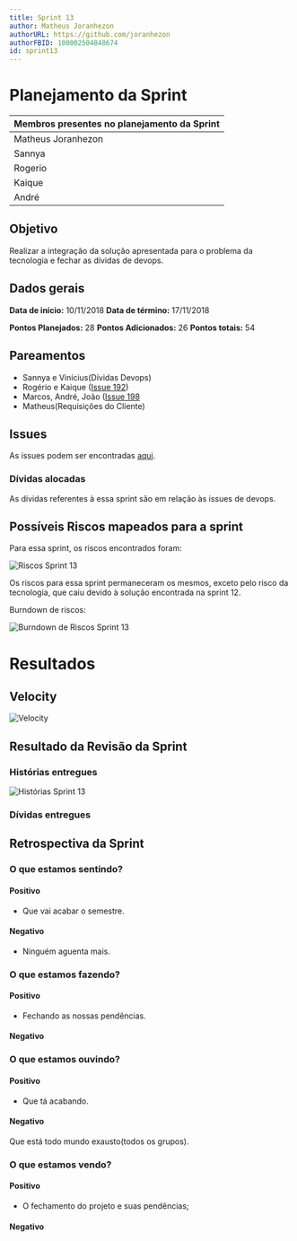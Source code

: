 ```yaml
---
title: Sprint 13
author: Matheus Joranhezon
authorURL: https://github.com/joranhezon
authorFBID: 100002504848674
id: sprint13
---
```


# Planejamento da Sprint

| Membros presentes no planejamento da Sprint  |
|---------------------|
| Matheus Joranhezon   |
| Sannya |
| Rogerio |
| Kaique  |
| André |

## Objetivo

Realizar a integração da solução apresentada para o problema da tecnologia e fechar as dívidas de devops.



## Dados gerais

**Data de início:** 10/11/2018
**Data de término:** 17/11/2018

**Pontos Planejados:** 28
**Pontos Adicionados:** 26
**Pontos totais:** 54


## Pareamentos
- Sannya e Vinícius(Dívidas Devops)
- Rogério e Kaique ([Issue 192](https://github.com/fga-eps-mds/2018.2-comexstat/issues/192))
- Marcos, André, João ([Issue 198](https://github.com/fga-eps-mds/2018.2-comexstat/issues/198)
- Matheus(Requisições do Cliente)

## Issues

As issues podem ser encontradas [aqui](https://github.com/fga-eps-mds/2018.2-ComexStat/milestone/17).


### Dívidas alocadas

As dívidas referentes à essa sprint são em relação às issues de devops.

## Possíveis Riscos mapeados para a sprint

Para essa sprint, os riscos encontrados foram:

![Riscos Sprint 13](https://fga-eps-mds.github.io/2018.2-ComexStat/img/sprints/sprint13/riscos.png)

Os riscos para essa sprint permaneceram os mesmos, exceto pelo risco da tecnologia, que caiu devido à solução encontrada na sprint 12.

Burndown de riscos:

![Burndown de Riscos Sprint 13](https://fga-eps-mds.github.io/2018.2-ComexStat/img/sprints/sprint13/burndownriscos.png)


# Resultados

## Velocity

![Velocity](https://fga-eps-mds.github.io/2018.2-ComexStat/img/sprints/sprint13/velocity.png)

## Resultado da Revisão da Sprint


### Histórias entregues

![Histórias Sprint 13](https://fga-eps-mds.github.io/2018.2-ComexStat/img/sprints/sprint13/historias.png)


### Dívidas entregues


## Retrospectiva da Sprint

### O que estamos sentindo?

#### Positivo
- Que vai acabar o semestre.

#### Negativo
- Ninguém aguenta mais.

### O que estamos fazendo?

#### Positivo
- Fechando as nossas pendências.

#### Negativo

### O que estamos ouvindo?

#### Positivo
- Que tá acabando.

#### Negativo
Que está todo mundo exausto(todos os grupos).

### O que estamos vendo?

#### Positivo
- O fechamento do projeto e suas pendências;

#### Negativo
